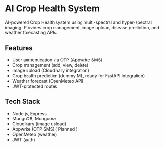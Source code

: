 # AI Crop Health System

AI-powered Crop Health system using multi-spectral and hyper-spectral imaging. Provides crop management, image upload, disease prediction, and weather forecasting APIs.

## Features

- User authentication via OTP (Appwrite SMS)
- Crop management (add, view, delete)
- Image upload (Cloudinary integration)
- Crop health prediction (dummy ML, ready for FastAPI integration)
- Weather forecast (OpenMeteo API)
- JWT-protected routes

## Tech Stack

- Node.js, Express
- MongoDB, Mongoose
- Cloudinary (image upload)
- Appwrite (OTP SMS) ( Planned )
- OpenMeteo (weather)
- JWT (auth)


